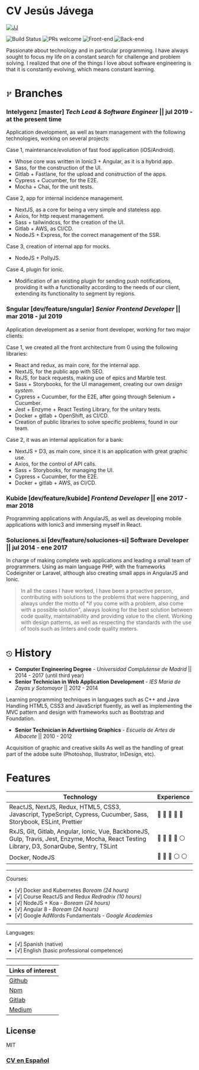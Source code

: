 
# CV Jesús Jávega
[![JJ](https://s.gravatar.com/avatar/ac005d674a207ed5a0b818a64b24a8de?size=150&default=retro)](https://github.com/jeiker26)

![Build Status](https://travis-ci.org/jeiker26/react-builder-form.svg?branch=master)
![PRs welcome](https://badgen.net/badge/PRs/welcome/green)
![Front-end](https://badgen.net/badge/Frontend/passing/green)
![Back-end](https://badgen.net/badge/Backend/in%20progress/blue)

Passionate about technology and in particular programming. I have always sought to focus my life on a constant search for challenge and problem solving. I realized that one of the things I love about software engineering is that it is constantly evolving, which means constant learning.

# <svg text="gray" height="15" viewBox="0 0 16 16" version="1.1" width="16" aria-hidden="true"><path fill-rule="evenodd" d="M11.75 2.5a.75.75 0 100 1.5.75.75 0 000-1.5zm-2.25.75a2.25 2.25 0 113 2.122V6A2.5 2.5 0 0110 8.5H6a1 1 0 00-1 1v1.128a2.251 2.251 0 11-1.5 0V5.372a2.25 2.25 0 111.5 0v1.836A2.492 2.492 0 016 7h4a1 1 0 001-1v-.628A2.25 2.25 0 019.5 3.25zM4.25 12a.75.75 0 100 1.5.75.75 0 000-1.5zM3.5 3.25a.75.75 0 111.5 0 .75.75 0 01-1.5 0z"></path></svg> Branches
###  **Intelygenz [master]** *Tech Lead & Software Engineer* || jul 2019 - at the present time

Application development, as well as team management with the following technologies, working on several projects:

Case 1, maintenance/evolution of fast food application (iOS/Android).
   - Whose core was written in Ionic3 + Angular, as it is a hybrid app.
   - Sass, for the construction of the UI.
   - Gitlab + Fastlane, for the upload and construction of the apps.
   - Cypress + Cucumber, for the E2E.
   - Mocha + Chai, for the unit tests.
   
Case 2, app for internal incidence management.
   - NextJS, as a core for being a very simple and stateless app.
   - Axios, for http request management.
   - Sass + tailwindcss, for the creation of the UI.
   - Gitlab + AWS, as CI/CD.
   - NodeJS + Express, for the correct management of the SSR. 
   
Case 3, creation of internal app for mocks.
   - NodeJS + PollyJS.
   
Case 4, plugin for ionic.
   - Modification of an existing plugin for sending push notifications, providing it with a functionality according to the needs of our client, extending its functionality to segment by regions.
   

### **Sngular [dev/feature/sngular]**   *Senior Frontend Developer* || mar 2018 - jul 2019

  Application development as a senior front developer, working for two major clients:
    
Case 1, we created all the front architecture from 0 using the following libraries: 
- React and redux, as main core, for the internal app.
- NextJS, for the public app with SEO.
- RxJS, for back requests, making use of epics and Marble test.
- Sass + Storybooks, for the UI management, creating our own *design system*.
- Cypress + Cucumber, for the E2E, after going through Selenium + Cucumber.
- Jest + Enzyme + React Testing Library, for the unitary tests.
- Docker + gitlab + OpenShift, as CI/CD.
- Creation of public libraries to solve specific problems, found in our team.

Case 2, it was an internal application for a bank:
- NextJS + D3, as main core, since it is an application with great graphic use.
- Axios, for the control of API calls.
- Sass + Storybooks, for managing the UI.
- Cypress + Cucumber, for the E2E.
- Docker + gitlab + AWS, as CI/CD.

### **Kubide [dev/feature/kubide]**   *Frontend Developer* || ene 2017 - mar 2018

Programming applications with AngularJS, as well as developing mobile applications with Ionic3 and immersing myself in React.

### **Soluciones.si [dev/feature/soluciones-si]**   Software Developer || jul 2014 - ene 2017

In charge of making complete web applications and leading a small team of programmers. Using as main language PHP, with the frameworks Codeigniter or Laravel, although also creating small apps in AngularJS and Ionic.


>  In all the cases I have worked, I have been a proactive person, contributing with solutions to the problems that were happening, and always under the motto of *if you come with a problem, also come with a possible solution", always looking for the best solution between code quality, maintainability and providing value to the client. Working with design patterns, as well as respecting the standards with the use of tools such as linters and code quality meters.
 
# <svg text="gray" height="15" viewBox="0 0 16 16" version="1.1" width="16" aria-hidden="true"><path fill-rule="evenodd" d="M1.643 3.143L.427 1.927A.25.25 0 000 2.104V5.75c0 .138.112.25.25.25h3.646a.25.25 0 00.177-.427L2.715 4.215a6.5 6.5 0 11-1.18 4.458.75.75 0 10-1.493.154 8.001 8.001 0 101.6-5.684zM7.75 4a.75.75 0 01.75.75v2.992l2.028.812a.75.75 0 01-.557 1.392l-2.5-1A.75.75 0 017 8.25v-3.5A.75.75 0 017.75 4z"></path></svg> History
- **Computer Engineering Degree** -  *Universidad Complutense de Madrid* || 2014 - 2017 (until third year)
- **Senior Technician in Web Application Development**  -  *IES Maria de Zayas y Sotomayor*  || 2012 - 2014

Learning programming techniques in languages such as C++ and Java Handling HTML5, CSS3 and JavaScript fluently, as well as implementing the MVC pattern and design with frameworks such as Bootstrap and Foundation.
- **Senior Technician in Advertising Graphics**  - *Escuela de Artes de Albacete* || 2010 - 2012

Acquisition of graphic and creative skills As well as the handling of great part of the adobe suite (Photoshop, Illustrator, InDesign, etc).

#  Features
| Technology | Experience |
|--|--|
| ReactJS, NextJS, Redux, HTML5, CSS3, Javascript, TypeScript, Cypress, Cucumber, Sass, Storybook, ESLint, Prettier |   :large_blue_circle:  :large_blue_circle:  :large_blue_circle: :large_blue_circle:  :large_blue_circle: |
| RxJS, Git, Gitlab, Angular, Ionic, Vue, BackboneJS, Gulp, Travis, Jest, Enzyme, Mocha, React Testing Library, D3, SonarQube, Sentry, TSLint | :large_blue_circle:  :large_blue_circle:  :large_blue_circle: :large_blue_circle:   :white_circle:  |
| Docker, NodeJS  | :large_blue_circle:  :large_blue_circle:  :large_blue_circle: :white_circle:   :white_circle: |

---

Courses:
- [√] Docker and Kubernetes *Boream (24 hours)*
- [√] Course ReactJS and Redux *Redradrix (10 hours)*
- [√] NodeJS + Koa - *Boream (24 hours)*
- [√] Angular 8 - *Boream (24 hours)*
- [√] Google AdWords Fundamentals - *Google Academies*

---
 
Languages:
- [√] Spanish (native)
- [√] English (basic professional competence)

---

| Links of interest |
|-|
| [Github](https://github.com/jeiker26) |
| [Npm](https://www.npmjs.com/~jkr26) |
| [Gitlab](https://gitlab.com/Jeiker26) |
| [Medium](https://medium.com/@jesusgraficap) |


License
----
MIT

### [CV en Español](README_ES.md)
